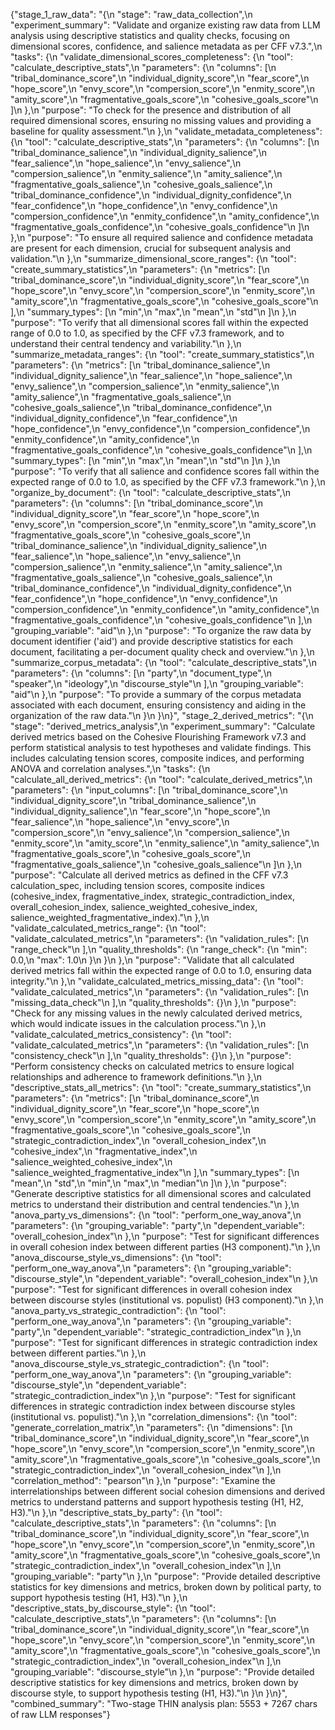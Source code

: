 {"stage_1_raw_data": "{\n  \"stage\": \"raw_data_collection\",\n  \"experiment_summary\": \"Validate and organize existing raw data from LLM analysis using descriptive statistics and quality checks, focusing on dimensional scores, confidence, and salience metadata as per CFF v7.3.\",\n  \"tasks\": {\n    \"validate_dimensional_scores_completeness\": {\n      \"tool\": \"calculate_descriptive_stats\",\n      \"parameters\": {\n        \"columns\": [\n          \"tribal_dominance_score\",\n          \"individual_dignity_score\",\n          \"fear_score\",\n          \"hope_score\",\n          \"envy_score\",\n          \"compersion_score\",\n          \"enmity_score\",\n          \"amity_score\",\n          \"fragmentative_goals_score\",\n          \"cohesive_goals_score\"\n        ]\n      },\n      \"purpose\": \"To check for the presence and distribution of all required dimensional scores, ensuring no missing values and providing a baseline for quality assessment.\"\n    },\n    \"validate_metadata_completeness\": {\n      \"tool\": \"calculate_descriptive_stats\",\n      \"parameters\": {\n        \"columns\": [\n          \"tribal_dominance_salience\",\n          \"individual_dignity_salience\",\n          \"fear_salience\",\n          \"hope_salience\",\n          \"envy_salience\",\n          \"compersion_salience\",\n          \"enmity_salience\",\n          \"amity_salience\",\n          \"fragmentative_goals_salience\",\n          \"cohesive_goals_salience\",\n          \"tribal_dominance_confidence\",\n          \"individual_dignity_confidence\",\n          \"fear_confidence\",\n          \"hope_confidence\",\n          \"envy_confidence\",\n          \"compersion_confidence\",\n          \"enmity_confidence\",\n          \"amity_confidence\",\n          \"fragmentative_goals_confidence\",\n          \"cohesive_goals_confidence\"\n        ]\n      },\n      \"purpose\": \"To ensure all required salience and confidence metadata are present for each dimension, crucial for subsequent analysis and validation.\"\n    },\n    \"summarize_dimensional_score_ranges\": {\n      \"tool\": \"create_summary_statistics\",\n      \"parameters\": {\n        \"metrics\": [\n          \"tribal_dominance_score\",\n          \"individual_dignity_score\",\n          \"fear_score\",\n          \"hope_score\",\n          \"envy_score\",\n          \"compersion_score\",\n          \"enmity_score\",\n          \"amity_score\",\n          \"fragmentative_goals_score\",\n          \"cohesive_goals_score\"\n        ],\n        \"summary_types\": [\n          \"min\",\n          \"max\",\n          \"mean\",\n          \"std\"\n        ]\n      },\n      \"purpose\": \"To verify that all dimensional scores fall within the expected range of 0.0 to 1.0, as specified by the CFF v7.3 framework, and to understand their central tendency and variability.\"\n    },\n    \"summarize_metadata_ranges\": {\n      \"tool\": \"create_summary_statistics\",\n      \"parameters\": {\n        \"metrics\": [\n          \"tribal_dominance_salience\",\n          \"individual_dignity_salience\",\n          \"fear_salience\",\n          \"hope_salience\",\n          \"envy_salience\",\n          \"compersion_salience\",\n          \"enmity_salience\",\n          \"amity_salience\",\n          \"fragmentative_goals_salience\",\n          \"cohesive_goals_salience\",\n          \"tribal_dominance_confidence\",\n          \"individual_dignity_confidence\",\n          \"fear_confidence\",\n          \"hope_confidence\",\n          \"envy_confidence\",\n          \"compersion_confidence\",\n          \"enmity_confidence\",\n          \"amity_confidence\",\n          \"fragmentative_goals_confidence\",\n          \"cohesive_goals_confidence\"\n        ],\n        \"summary_types\": [\n          \"min\",\n          \"max\",\n          \"mean\",\n          \"std\"\n        ]\n      },\n      \"purpose\": \"To verify that all salience and confidence scores fall within the expected range of 0.0 to 1.0, as specified by the CFF v7.3 framework.\"\n    },\n    \"organize_by_document\": {\n      \"tool\": \"calculate_descriptive_stats\",\n      \"parameters\": {\n        \"columns\": [\n          \"tribal_dominance_score\",\n          \"individual_dignity_score\",\n          \"fear_score\",\n          \"hope_score\",\n          \"envy_score\",\n          \"compersion_score\",\n          \"enmity_score\",\n          \"amity_score\",\n          \"fragmentative_goals_score\",\n          \"cohesive_goals_score\",\n          \"tribal_dominance_salience\",\n          \"individual_dignity_salience\",\n          \"fear_salience\",\n          \"hope_salience\",\n          \"envy_salience\",\n          \"compersion_salience\",\n          \"enmity_salience\",\n          \"amity_salience\",\n          \"fragmentative_goals_salience\",\n          \"cohesive_goals_salience\",\n          \"tribal_dominance_confidence\",\n          \"individual_dignity_confidence\",\n          \"fear_confidence\",\n          \"hope_confidence\",\n          \"envy_confidence\",\n          \"compersion_confidence\",\n          \"enmity_confidence\",\n          \"amity_confidence\",\n          \"fragmentative_goals_confidence\",\n          \"cohesive_goals_confidence\"\n        ],\n        \"grouping_variable\": \"aid\"\n      },\n      \"purpose\": \"To organize the raw data by document identifier ('aid') and provide descriptive statistics for each document, facilitating a per-document quality check and overview.\"\n    },\n    \"summarize_corpus_metadata\": {\n      \"tool\": \"calculate_descriptive_stats\",\n      \"parameters\": {\n        \"columns\": [\n          \"party\",\n          \"document_type\",\n          \"speaker\",\n          \"ideology\",\n          \"discourse_style\"\n        ],\n        \"grouping_variable\": \"aid\"\n      },\n      \"purpose\": \"To provide a summary of the corpus metadata associated with each document, ensuring consistency and aiding in the organization of the raw data.\"\n    }\n  }\n}", "stage_2_derived_metrics": "{\n  \"stage\": \"derived_metrics_analysis\",\n  \"experiment_summary\": \"Calculate derived metrics based on the Cohesive Flourishing Framework v7.3 and perform statistical analysis to test hypotheses and validate findings. This includes calculating tension scores, composite indices, and performing ANOVA and correlation analyses.\",\n  \"tasks\": {\n    \"calculate_all_derived_metrics\": {\n      \"tool\": \"calculate_derived_metrics\",\n      \"parameters\": {\n        \"input_columns\": [\n          \"tribal_dominance_score\",\n          \"individual_dignity_score\",\n          \"tribal_dominance_salience\",\n          \"individual_dignity_salience\",\n          \"fear_score\",\n          \"hope_score\",\n          \"fear_salience\",\n          \"hope_salience\",\n          \"envy_score\",\n          \"compersion_score\",\n          \"envy_salience\",\n          \"compersion_salience\",\n          \"enmity_score\",\n          \"amity_score\",\n          \"enmity_salience\",\n          \"amity_salience\",\n          \"fragmentative_goals_score\",\n          \"cohesive_goals_score\",\n          \"fragmentative_goals_salience\",\n          \"cohesive_goals_salience\"\n        ]\n      },\n      \"purpose\": \"Calculate all derived metrics as defined in the CFF v7.3 calculation_spec, including tension scores, composite indices (cohesive_index, fragmentative_index, strategic_contradiction_index, overall_cohesion_index, salience_weighted_cohesive_index, salience_weighted_fragmentative_index).\"\n    },\n    \"validate_calculated_metrics_range\": {\n      \"tool\": \"validate_calculated_metrics\",\n      \"parameters\": {\n        \"validation_rules\": [\n          \"range_check\"\n        ],\n        \"quality_thresholds\": {\n          \"range_check\": {\n            \"min\": 0.0,\n            \"max\": 1.0\n          }\n        }\n      },\n      \"purpose\": \"Validate that all calculated derived metrics fall within the expected range of 0.0 to 1.0, ensuring data integrity.\"\n    },\n    \"validate_calculated_metrics_missing_data\": {\n      \"tool\": \"validate_calculated_metrics\",\n      \"parameters\": {\n        \"validation_rules\": [\n          \"missing_data_check\"\n        ],\n        \"quality_thresholds\": {}\n      },\n      \"purpose\": \"Check for any missing values in the newly calculated derived metrics, which would indicate issues in the calculation process.\"\n    },\n    \"validate_calculated_metrics_consistency\": {\n      \"tool\": \"validate_calculated_metrics\",\n      \"parameters\": {\n        \"validation_rules\": [\n          \"consistency_check\"\n        ],\n        \"quality_thresholds\": {}\n      },\n      \"purpose\": \"Perform consistency checks on calculated metrics to ensure logical relationships and adherence to framework definitions.\"\n    },\n    \"descriptive_stats_all_metrics\": {\n      \"tool\": \"create_summary_statistics\",\n      \"parameters\": {\n        \"metrics\": [\n          \"tribal_dominance_score\",\n          \"individual_dignity_score\",\n          \"fear_score\",\n          \"hope_score\",\n          \"envy_score\",\n          \"compersion_score\",\n          \"enmity_score\",\n          \"amity_score\",\n          \"fragmentative_goals_score\",\n          \"cohesive_goals_score\",\n          \"strategic_contradiction_index\",\n          \"overall_cohesion_index\",\n          \"cohesive_index\",\n          \"fragmentative_index\",\n          \"salience_weighted_cohesive_index\",\n          \"salience_weighted_fragmentative_index\"\n        ],\n        \"summary_types\": [\n          \"mean\",\n          \"std\",\n          \"min\",\n          \"max\",\n          \"median\"\n        ]\n      },\n      \"purpose\": \"Generate descriptive statistics for all dimensional scores and calculated metrics to understand their distribution and central tendencies.\"\n    },\n    \"anova_party_vs_dimensions\": {\n      \"tool\": \"perform_one_way_anova\",\n      \"parameters\": {\n        \"grouping_variable\": \"party\",\n        \"dependent_variable\": \"overall_cohesion_index\"\n      },\n      \"purpose\": \"Test for significant differences in overall cohesion index between different parties (H3 component).\"\n    },\n    \"anova_discourse_style_vs_dimensions\": {\n      \"tool\": \"perform_one_way_anova\",\n      \"parameters\": {\n        \"grouping_variable\": \"discourse_style\",\n        \"dependent_variable\": \"overall_cohesion_index\"\n      },\n      \"purpose\": \"Test for significant differences in overall cohesion index between discourse styles (institutional vs. populist) (H3 component).\"\n    },\n    \"anova_party_vs_strategic_contradiction\": {\n      \"tool\": \"perform_one_way_anova\",\n      \"parameters\": {\n        \"grouping_variable\": \"party\",\n        \"dependent_variable\": \"strategic_contradiction_index\"\n      },\n      \"purpose\": \"Test for significant differences in strategic contradiction index between different parties.\"\n    },\n    \"anova_discourse_style_vs_strategic_contradiction\": {\n      \"tool\": \"perform_one_way_anova\",\n      \"parameters\": {\n        \"grouping_variable\": \"discourse_style\",\n        \"dependent_variable\": \"strategic_contradiction_index\"\n      },\n      \"purpose\": \"Test for significant differences in strategic contradiction index between discourse styles (institutional vs. populist).\"\n    },\n    \"correlation_dimensions\": {\n      \"tool\": \"generate_correlation_matrix\",\n      \"parameters\": {\n        \"dimensions\": [\n          \"tribal_dominance_score\",\n          \"individual_dignity_score\",\n          \"fear_score\",\n          \"hope_score\",\n          \"envy_score\",\n          \"compersion_score\",\n          \"enmity_score\",\n          \"amity_score\",\n          \"fragmentative_goals_score\",\n          \"cohesive_goals_score\",\n          \"strategic_contradiction_index\",\n          \"overall_cohesion_index\"\n        ],\n        \"correlation_method\": \"pearson\"\n      },\n      \"purpose\": \"Examine the interrelationships between different social cohesion dimensions and derived metrics to understand patterns and support hypothesis testing (H1, H2, H3).\"\n    },\n    \"descriptive_stats_by_party\": {\n      \"tool\": \"calculate_descriptive_stats\",\n      \"parameters\": {\n        \"columns\": [\n          \"tribal_dominance_score\",\n          \"individual_dignity_score\",\n          \"fear_score\",\n          \"hope_score\",\n          \"envy_score\",\n          \"compersion_score\",\n          \"enmity_score\",\n          \"amity_score\",\n          \"fragmentative_goals_score\",\n          \"cohesive_goals_score\",\n          \"strategic_contradiction_index\",\n          \"overall_cohesion_index\"\n        ],\n        \"grouping_variable\": \"party\"\n      },\n      \"purpose\": \"Provide detailed descriptive statistics for key dimensions and metrics, broken down by political party, to support hypothesis testing (H1, H3).\"\n    },\n    \"descriptive_stats_by_discourse_style\": {\n      \"tool\": \"calculate_descriptive_stats\",\n      \"parameters\": {\n        \"columns\": [\n          \"tribal_dominance_score\",\n          \"individual_dignity_score\",\n          \"fear_score\",\n          \"hope_score\",\n          \"envy_score\",\n          \"compersion_score\",\n          \"enmity_score\",\n          \"amity_score\",\n          \"fragmentative_goals_score\",\n          \"cohesive_goals_score\",\n          \"strategic_contradiction_index\",\n          \"overall_cohesion_index\"\n        ],\n        \"grouping_variable\": \"discourse_style\"\n      },\n      \"purpose\": \"Provide detailed descriptive statistics for key dimensions and metrics, broken down by discourse style, to support hypothesis testing (H1, H3).\"\n    }\n  }\n}", "combined_summary": "Two-stage THIN analysis plan: 5553 + 7267 chars of raw LLM responses"}